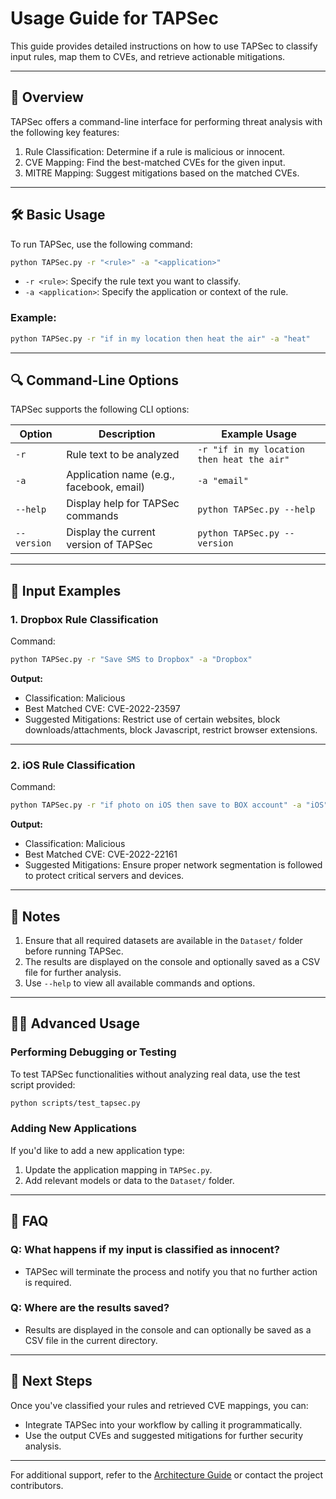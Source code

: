 
# Usage Guide for TAPSec

This guide provides detailed instructions on how to use TAPSec to classify input rules, map them to CVEs, and retrieve actionable mitigations.

---

## 📜 Overview

TAPSec offers a command-line interface for performing threat analysis with the following key features:
1. Rule Classification: Determine if a rule is malicious or innocent.
2. CVE Mapping: Find the best-matched CVEs for the given input.
3. MITRE Mapping: Suggest mitigations based on the matched CVEs.

---

## 🛠️ Basic Usage

To run TAPSec, use the following command:
```bash
python TAPSec.py -r "<rule>" -a "<application>"
```

- `-r <rule>`: Specify the rule text you want to classify.
- `-a <application>`: Specify the application or context of the rule.

### Example:
```bash
python TAPSec.py -r "if in my location then heat the air" -a "heat"
```

---

## 🔍 Command-Line Options

TAPSec supports the following CLI options:

| Option       | Description                                    | Example Usage                               |
|--------------|------------------------------------------------|---------------------------------------------|
| `-r`         | Rule text to be analyzed                       | `-r "if in my location then heat the air"`  |
| `-a`         | Application name (e.g., facebook, email)       | `-a "email"`                                |
| `--help`     | Display help for TAPSec commands               | `python TAPSec.py --help`                   |
| `--version`  | Display the current version of TAPSec          | `python TAPSec.py --version`                |

---

## 📂 Input Examples

### **1. Dropbox Rule Classification**
Command:
```bash
python TAPSec.py -r "Save SMS to Dropbox" -a "Dropbox"
```
**Output:**
- Classification: Malicious
- Best Matched CVE: CVE-2022-23597
- Suggested Mitigations: Restrict use of certain websites, block downloads/attachments, block Javascript, restrict browser extensions.


---

### **2. iOS Rule Classification**
Command:
```bash
python TAPSec.py -r "if photo on iOS then save to BOX account" -a "iOS"
```
**Output:**
- Classification: Malicious
- Best Matched CVE: CVE-2022-22161
- Suggested Mitigations: Ensure proper network segmentation is followed to protect critical servers and devices.

---

## 📄 Notes

1. Ensure that all required datasets are available in the `Dataset/` folder before running TAPSec.
2. The results are displayed on the console and optionally saved as a CSV file for further analysis.
3. Use `--help` to view all available commands and options.

---

## 🧑‍💻 Advanced Usage

### **Performing Debugging or Testing**
To test TAPSec functionalities without analyzing real data, use the test script provided:
```bash
python scripts/test_tapsec.py
```

### **Adding New Applications**
If you'd like to add a new application type:
1. Update the application mapping in `TAPSec.py`.
2. Add relevant models or data to the `Dataset/` folder.

---

## 📝 FAQ

### **Q: What happens if my input is classified as innocent?**
- TAPSec will terminate the process and notify you that no further action is required.

### **Q: Where are the results saved?**
- Results are displayed in the console and can optionally be saved as a CSV file in the current directory.

---

## 🚀 Next Steps

Once you've classified your rules and retrieved CVE mappings, you can:
- Integrate TAPSec into your workflow by calling it programmatically.
- Use the output CVEs and suggested mitigations for further security analysis.

---

For additional support, refer to the [Architecture Guide](architecture.md) or contact the project contributors.
